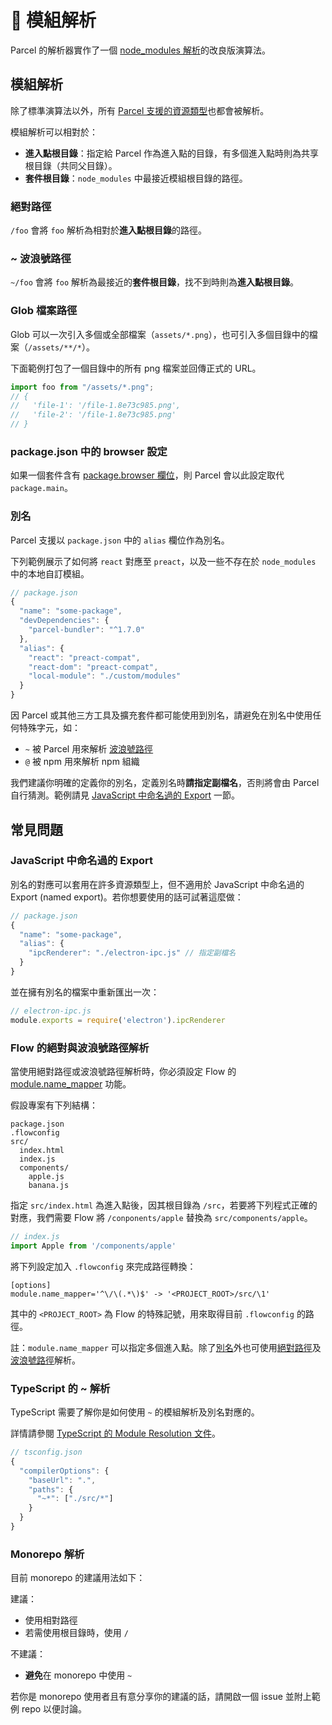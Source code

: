 # 📔 模組解析

Parcel 的解析器實作了一個 [node\_modules 解析](https://nodejs.org/api/modules.html#modules_all_together)的改良版演算法。

## 模組解析

除了標準演算法以外，所有 [Parcel 支援的資源類型](https://github.com/amymariaparker2401/website/tree/574adba7f88c1181c822d553056158f78247bbe7/assets.html)也都會被解析。

模組解析可以相對於：

* **進入點根目錄**：指定給 Parcel 作為進入點的目錄，有多個進入點時則為共享根目錄（共同父目錄）。
* **套件根目錄**：`node_modules` 中最接近模組根目錄的路徑。

### 絕對路徑

`/foo` 會將 `foo` 解析為相對於**進入點根目錄**的路徑。

### ~ 波浪號路徑

`~/foo` 會將 `foo` 解析為最接近的**套件根目錄**，找不到時則為**進入點根目錄**。

### Glob 檔案路徑

Glob 可以一次引入多個或全部檔案（`assets/*.png`），也可引入多個目錄中的檔案（`/assets/**/*`）。

下面範例打包了一個目錄中的所有 png 檔案並回傳正式的 URL。

```javascript
import foo from "/assets/*.png";
// {
//   'file-1': '/file-1.8e73c985.png',
//   'file-2': '/file-1.8e73c985.png'
// }
```

### package.json 中的 browser 設定

如果一個套件含有 [package.browser 欄位](https://docs.npmjs.com/files/package.json#browser)，則 Parcel 會以此設定取代 `package.main`。

### 別名

Parcel 支援以 `package.json` 中的 `alias` 欄位作為別名。

下列範例展示了如何將 `react` 對應至 `preact`，以及一些不存在於 `node_modules` 中的本地自訂模組。

```javascript
// package.json
{
  "name": "some-package",
  "devDependencies": {
    "parcel-bundler": "^1.7.0"
  },
  "alias": {
    "react": "preact-compat",
    "react-dom": "preact-compat",
    "local-module": "./custom/modules"
  }
}
```

因 Parcel 或其他三方工具及擴充套件都可能使用到別名，請避免在別名中使用任何特殊字元，如：

* `~` 被 Parcel 用來解析 [波浪號路徑](module_resolution.md#~-波浪號路徑)
* `@` 被 npm 用來解析 npm 組織

我們建議你明確的定義你的別名，定義別名時**請指定副檔名**，否則將會由 Parcel 自行猜測。範例請見 [JavaScript 中命名過的 Export](module_resolution.md#javascript-中命名過的-export) 一節。

## 常見問題

### JavaScript 中命名過的 Export

別名的對應可以套用在許多資源類型上，但不適用於 JavaScript 中命名過的 Export \(named export\)。若你想要使用的話可試著這麼做：

```javascript
// package.json
{
  "name": "some-package",
  "alias": {
    "ipcRenderer": "./electron-ipc.js" // 指定副檔名
  }
}
```

並在擁有別名的檔案中重新匯出一次：

```javascript
// electron-ipc.js
module.exports = require('electron').ipcRenderer
```

### Flow 的絕對與波浪號路徑解析

當使用絕對路徑或波浪號路徑解析時，你必須設定 Flow 的 [module.name\_mapper](https://flow.org/en/docs/config/options/#toc-module-name-mapper-regex-string) 功能。

假設專案有下列結構：

```text
package.json
.flowconfig
src/
  index.html
  index.js
  components/
    apple.js
    banana.js
```

指定 `src/index.html` 為進入點後，因其根目錄為 `/src`，若要將下列程式正確的對應，我們需要 Flow 將 `/conponents/apple` 替換為 `src/components/apple`。

```javascript
// index.js
import Apple from '/components/apple'
```

將下列設定加入 `.flowconfig` 來完成路徑轉換：

```text
[options]
module.name_mapper='^\/\(.*\)$' -> '<PROJECT_ROOT>/src/\1'
```

其中的 `<PROJECT_ROOT>` 為 Flow 的特殊記號，用來取得目前 `.flowconfig` 的路徑。

註：`module.name_mapper` 可以指定多個進入點。除了[別名](module_resolution.md#別名)外也可使用[絕對路徑](module_resolution.md#絕對路徑)及[波浪號路徑](module_resolution.md#~-波浪號路徑)解析。

### TypeScript 的 ~ 解析

TypeScript 需要了解你是如何使用 `~` 的模組解析及別名對應的。

詳情請參閱 [TypeScript 的 Module Resolution 文件](https://www.typescriptlang.org/docs/handbook/module-resolution.html)。

```javascript
// tsconfig.json
{
  "compilerOptions": {
    "baseUrl": ".",
    "paths": {
      "~*": ["./src/*"]
    }
  }
}
```

### Monorepo 解析

目前 monorepo 的建議用法如下：

建議：

* 使用相對路徑
* 若需使用根目錄時，使用 `/`

不建議：

* **避免**在 monorepo 中使用 `~`

若你是 monorepo 使用者且有意分享你的建議的話，請開啟一個 issue 並附上範例 repo 以便討論。

